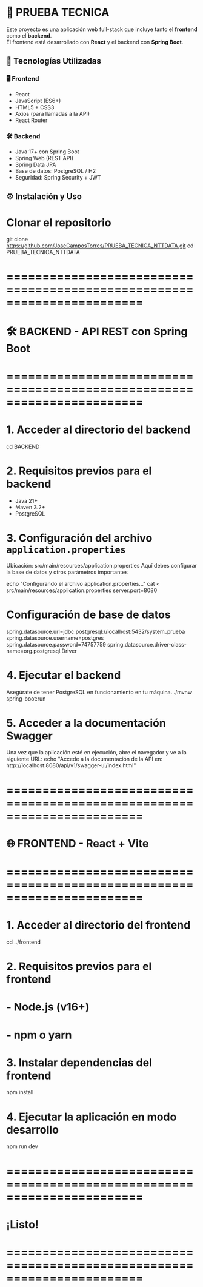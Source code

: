 # 🧩 PRUEBA TECNICA 

Este proyecto es una aplicación web full-stack que incluye tanto el **frontend** como el **backend**.  
El frontend está desarrollado con **React** y el backend con **Spring Boot**. 

## 🚀 Tecnologías Utilizadas

### 🖥️ Frontend
- React
- JavaScript (ES6+)
- HTML5 + CSS3
- Axios (para llamadas a la API)
- React Router

### 🛠️ Backend
- Java 17+ con Spring Boot
- Spring Web (REST API)
- Spring Data JPA
- Base de datos: PostgreSQL / H2
- Seguridad: Spring Security + JWT 

## ⚙️ Instalación y Uso

# Clonar el repositorio
git clone https://github.com/JoseCamposTorres/PRUEBA_TECNICA_NTTDATA.git
cd PRUEBA_TECNICA_NTTDATA

# =======================================================================
# 🛠️ BACKEND - API REST con Spring Boot
# =======================================================================

# 1. Acceder al directorio del backend
cd BACKEND

# 2. Requisitos previos para el backend
 - Java 21+
 - Maven 3.2+
 - PostgreSQL

# 3. Configuración del archivo `application.properties`
  Ubicación: src/main/resources/application.properties
  Aquí debes configurar la base de datos y otros parámetros importantes

echo "Configurando el archivo application.properties..."
cat <<EOL > src/main/resources/application.properties
server.port=8080

# Configuración de base de datos
spring.datasource.url=jdbc:postgresql://localhost:5432/system_prueba
spring.datasource.username=postgres
spring.datasource.password=74757759
spring.datasource.driver-class-name=org.postgresql.Driver

# 4. Ejecutar el backend
  Asegúrate de tener PostgreSQL en funcionamiento en tu máquina.
./mvnw spring-boot:run

# 5. Acceder a la documentación Swagger
  Una vez que la aplicación esté en ejecución, abre el navegador y ve a la siguiente URL:
echo "Accede a la documentación de la API en: http://localhost:8080/api/v1/swagger-ui/index.html"

# =======================================================================
# 🌐 FRONTEND - React + Vite
# =======================================================================

# 1. Acceder al directorio del frontend
cd ../frontend

# 2. Requisitos previos para el frontend
# - Node.js (v16+)
# - npm o yarn

# 3. Instalar dependencias del frontend
npm install

# 4. Ejecutar la aplicación en modo desarrollo
npm run dev

# =======================================================================
# ¡Listo!
# =======================================================================


